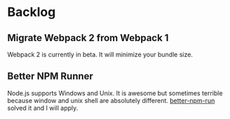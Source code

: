 # Backlog

## Migrate Webpack 2 from Webpack 1
Webpack 2 is currently in beta.
It will minimize your bundle size.

## Better NPM Runner
Node.js supports Windows and Unix.
It is awesome but sometimes terrible because window and unix shell are absolutely different.
[better-npm-run](https://www.npmjs.com/package/better-npm-run) solved it and I will apply.
